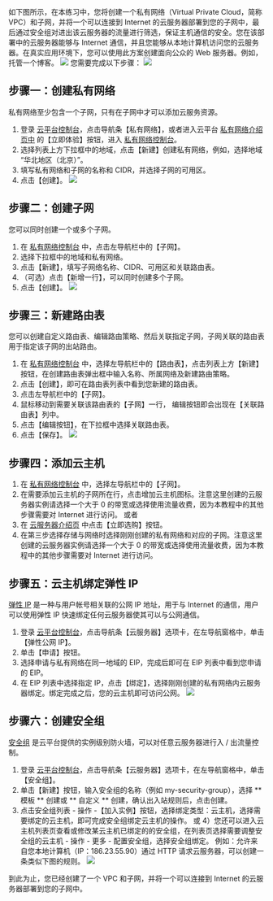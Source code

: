 如下图所示，在本练习中，您将创建一个私有网络（Virtual Private Cloud，简称 VPC）和子网，并将一个可以连接到 Internet 的云服务器部署到您的子网中，最后通过安全组对进出该云服务器的流量进行筛选，保证主机通信的安全。您在该部署中的云服务器能够与 Internet 通信，并且您能够从本地计算机访问您的云服务器。在真实应用环境下，您可以使用此方案创建面向公众的 Web 服务器。例如，托管一个博客。
![](http://imgcache.tcecqpoc.fsphere.cn/image/mccdn.qcloud.com/static/img/7a428200fc9782b02d05d220ae6328bb/image.png)
您需要完成以下步骤：
![](http://imgcache.tcecqpoc.fsphere.cn/image/mc.qcloudimg.com/static/img/d69a9dbbd74bad11d6375b80312e749f/image.png)

## 步骤一：创建私有网络
私有网络至少包含一个子网，只有在子网中才可以添加云服务资源。
1. 登录 [云平台控制台](http://console.tcecqpoc.fsphere.cn/)，点击导航条【私有网络】，或者进入云平台 [私有网络介绍页中](http://tcecqpoc.fsphere.cn/product/vpc.html) 的【立即体验】按钮，进入 [私有网络控制台](http://console.tcecqpoc.fsphere.cn/vpc/)。
2.	选择列表上方下拉框中的地域，点击【新建】创建私有网络，例如，选择地域 “华北地区（北京）”。
3.	填写私有网络和子网的名称和 CIDR，并选择子网的可用区。
4.	点击【创建】。
![](http://imgcache.tcecqpoc.fsphere.cn/image/mccdn.qcloud.com/static/img/55cdba64e785d9b073bc4169a9459e39/image.png)

## 步骤二：创建子网
您可以同时创建一个或多个子网。
1)	在 [私有网络控制台](http://console.tcecqpoc.fsphere.cn/vpc/) 中，点击左导航栏中的【子网】。
2)	选择下拉框中的地域和私有网络。
3)	点击【新建】，填写子网络名称、CIDR、可用区和关联路由表。
4)	（可选）点击【新增一行】，可以同时创建多个子网。
5)	点击【创建】。
![](http://imgcache.tcecqpoc.fsphere.cn/image/mccdn.qcloud.com/static/img/66a4e93f7f8dfeeed421fb799fd09137/image.png)

## 步骤三：新建路由表

您可以创建自定义路由表、编辑路由策略、然后关联指定子网，子网关联的路由表用于指定该子网的出站路由。
1) 在 [私有网络控制台](http://console.tcecqpoc.fsphere.cn/vpc/) 中，选择左导航栏中的【路由表】，点击列表上方【新建】按钮，在创建路由表弹出框中输入名称、所属网络及新建路由策略。
2) 点击【创建】，即可在路由表列表中看到您新建的路由表。
3) 点击左导航栏中的【子网】。
4) 鼠标移动到需要关联该路由表的【子网】一行， 编辑按钮即会出现在【关联路由表】列中。
5) 点击【编辑按钮】，在下拉框中选择关联路由表。
6) 点击【保存】。
![](http://imgcache.tcecqpoc.fsphere.cn/image/mccdn.qcloud.com/static/img/a41758221e11cacef5dbdbd53f06049a/image.png)

## 步骤四：添加云主机

1) 在 [私有网络控制台](http://console.tcecqpoc.fsphere.cn/vpc/) 中，选择左导航栏中的【子网】。
2) 在需要添加云主机的子网所在行，点击增加云主机图标。注意这里创建的云服务器实例请选择一个大于 0 的带宽或选择使用流量收费，因为本教程中的其他步骤需要对 Internet 进行访问。
或者
1)	在 [云服务器介绍页](http://tcecqpoc.fsphere.cn/product/cvm.html) 中点击【立即选购】按钮。
2)	在第三步选择存储与网络时选择刚刚创建的私有网络和对应的子网。注意这里创建的云服务器实例请选择一个大于 0 的带宽或选择使用流量收费，因为本教程中的其他步骤需要对 Internet 进行访问。

## 步骤五：云主机绑定弹性 IP

[弹性 IP](http://tcecqpoc.fsphere.cn/doc/product/213/1941) 是一种与用户帐号相关联的公网 IP 地址，用于与 Internet 的通信，用户可以使用弹性 IP 快速绑定任何云服务器使其可以与公网通信。
1) 登录 [云平台控制台](http://console.tcecqpoc.fsphere.cn/)，点击导航条【云服务器】选项卡，在左导航窗格中，单击【弹性公网 IP】。
2) 单击【申请】按钮。
3) 选择申请与私有网络在同一地域的 EIP，完成后即可在 EIP 列表中看到您申请的 EIP。
4) 在 EIP 列表中选择指定 IP，点击【绑定】，选择刚刚创建的私有网络内云服务器绑定。绑定完成之后，您的云主机即可访问公网。
![](http://imgcache.tcecqpoc.fsphere.cn/image/mccdn.qcloud.com/static/img/4853aa0215993d8ce40e965cafee6bf8/image.png)

## 步骤六：创建安全组
[安全组](http://tcecqpoc.fsphere.cn/doc/product/213/500) 是云平台提供的实例级别防火墙，可以对任意云服务器进行入 / 出流量控制。
1) 登录 [云平台控制台](http://console.tcecqpoc.fsphere.cn/)，点击导航条【云服务器】选项卡，在左导航窗格中，单击【安全组】。
2) 单击【新建】按钮，输入安全组的名称（例如 my-security-group），选择 ** 模板 ** 创建或 ** 自定义 ** 创建，确认出入站规则后，点击创建。
3) 点击安全组列表 - 操作 -【加入实例】按钮，选择绑定类型：云主机，选择需要绑定的云主机，即可完成安全组绑定云主机的操作。
或
4）您还可以进入云主机列表页查看或修改某云主机已绑定的的安全组，在列表页选择需要调整安全组的云主机 - 操作 - 更多 - 配置安全组，选择安全组绑定。
例如：允许来自您本地计算机（IP：186.23.55.90）通过 HTTP 请求云服务器，可以创建一条类似下图的规则。
![](http://imgcache.tcecqpoc.fsphere.cn/image/mc.qcloudimg.com/static/img/73a059ac94c9ac4d6f076953e7cab544/1.png)

到此为止，您已经创建了一个 VPC 和子网，并将一个可以连接到 Internet 的云服务器部署到您的子网中。
